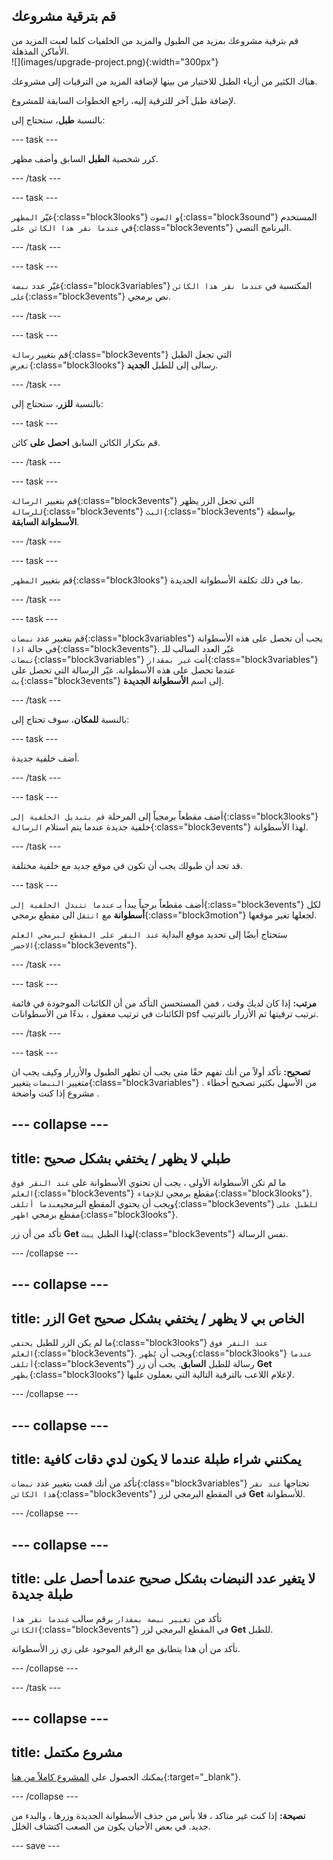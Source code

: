 ## قم بترقية مشروعك

<div style="display: flex; flex-wrap: wrap">
<div style="flex-basis: 200px; flex-grow: 1; margin-right: 15px;">
قم بترقية مشروعك بمزيد من الطبول والمزيد من الخلفيات كلما لعبت المزيد من الأماكن المذهلة. 
</div>
<div>
![](images/upgrade-project.png){:width="300px"}
</div>
</div>

هناك الكثير من أزياء الطبل للاختيار من بينها لإضافة المزيد من الترقيات إلى مشروعك.

لإضافة طبل آخر للترقية إليه، راجع الخطوات السابقة للمشروع.

بالنسبة **طبل**، ستحتاج إلى:

--- task ---

كرر شخصية **الطبل** السابق وأضف مظهر.

--- /task ---

--- task ---

غيّر `المظهر`{:class="block3looks"} و `الصوت`{:class="block3sound"} المستخدم في `عندما نقر هذا الكائن على`{:class="block3events"} البرنامج النصي.

--- /task ---

--- task ---

غيّر عدد `نبضة`{:class="block3variables"} المكتسبة في `عندما نقر هذا الكائن على`{:class="block3events"} نص برمجي.

--- /task ---

--- task ---

قم بتغيير `رسالة`{:class="block3events"} التي تجعل الطبل `تعرض`{:class="block3looks"} رسالى إلى للطبل **الجديد**.

--- /task ---

بالنسبة **للزر**، ستحتاج إلى:

--- task ---

قم بتكرار الكائن السابق **احصل على** كائن.

--- /task ---

--- task ---

قم بتغيير `الرسالة`{:class="block3events"} التي تجعل الزر يظهر `للرسالة`{:class="block3events"} `البث`{:class="block3events"} بواسطة **الأسطوانة السابقة**.

--- /task ---

--- task ---

قم بتغيير `المظهر`{:class="block3looks"} بما في ذلك تكلفة الأسطوانة الجديدة.

--- /task ---

--- task ---

قم بتغيير عدد `نبضات`{:class="block3variables"} يجب أن تحصل على هذه الأسطوانة في حالة `اذا`{:class="block3events"}. غيّر العدد السالب للـ `نبضات`{:class="block3variables"} أنت `غير بمقدار`{:class="block3variables"} عندما تحصل على هذه الأسطوانة. غيّر الرسالة التي تحصل على `بث`{:class="block3events"} إلى اسم  **الأسطوانة الجديدة**.

--- /task ---

بالنسبة **للمكان**، سوف تحتاج إلى:

--- task ---

أضف خلفية جديدة.

--- /task ---

--- task ---

أضف مقطعاً برمجياً إلى المرحلة `قم بتبديل الخلفية إلى`{:class="block3looks"} خلفية جديدة عندما يتم استلام `الرسالة`{:class="block3events"} لهذا الأسطوانة.

--- /task ---

قد تجد أن طبولك يجب أن تكون في موقع جديد مع خلفية مختلفة.

--- task ---

أضف مقطعاً برجياً يبدأ بـ `عندما تتبدل الخلفية إلى`{:class="block3events"} لكل **أسطوانة** مع `انتقل` الى مقطع برمجي{:class="block3motion"} لجعلها تغير موقعها.

ستحتاج أيضًا إلى تحديد موقع البداية `عند النقر على المقطع لبرمجي العلم الاخضر`{:class="block3events"}.

--- /task ---

--- task ---

**مرتب:** إذا كان لديك وقت ، فمن المستحسن التأكد من أن الكائنات الموجودة في قائمة الكائنات في ترتيب معقول ، بدءًا من الأسطوانات psf ترتيب ترقيتها ثم الأزرار بالترتيب.

--- /task ---

--- task ---

**تصحيح:** تأكد أولاً من أنك تفهم حقًا متى يجب أن تظهر الطبول والأزرار وكيف يجب ان متغيير `النبضات` يتغيير{:class="block3variables"} . من الأسهل بكثير تصحيح أخطاء مشروع إذا كنت واضحة .

--- collapse ---
---
title: طبلي لا يظهر / يختفي بشكل صحيح
---

ما لم تكن الأسطوانة الأولى ، يجب أن تحتوي الأسطوانة على `عند النقر فوق العلم`{:class="block3events"} مقطع برمجي `للإخفاء`{:class="block3looks"}. ويجب أن يحتوي المقطع البرمجي`عندما أتلقى`{:class="block3events"} `للطبل على` مقطع برمجي `اظهر`{:class="block3looks"}.

تأكد من أن زر **Get** لهذا الطبل `يبث`{:class="block3events"} نفس الرسالة.


--- /collapse ---

--- collapse ---
---
title: الزر Get الخاص بي لا يظهر / يختفي بشكل صحيح
---

ما لم يكن الزر للطبل `يختفي`{:class="block3looks"} `عند النقر فوق العلم`{:class="block3events"}. ويجب أن `يُظهر`{:class="block3looks"} `عندما أتلقى`{:class="block3events"} رسالة للطبل **السابق**. يجب أن زر **Get** `يظهر`{:class="block3looks"} لإعلام اللاعب بالترقية التالية التي يعملون عليها.

--- /collapse ---

--- collapse ---
---
title: يمكنني شراء طبلة عندما لا يكون لدي دقات كافية
---

تأكد من أنك قمت بتغيير عدد `نبضات`{:class="block3variables"} تحتاجها `عند نقر هذا الكائن`{:class="block3events"} في المقطع البرمجي لزر **Get** للأسطوانة.

--- /collapse ---

--- collapse ---
---
title: لا يتغير عدد النبضات بشكل صحيح عندما أحصل على طبلة جديدة
---

تأكد من `تغيير نبضة بمفدار` برقم سالب `عندما نقر هذا الكائن`{:class="block3events"} في المقطع البرمجي لزر **Get** للطبل.

تأكد من أن هذا يتطابق مع الرقم الموجود على زي زر الأسطوانة.

--- /collapse ---

--- /task ---

--- collapse ---
---
title: مشروع مكتمل
---

يمكنك الحصول على [المشروع كاملاً من هنا](https://scratch.mit.edu/projects/819902464/){:target="_blank"}.

--- /collapse ---

**نصيحة:** إذا كنت غير متاكد ، فلا بأس من حذف الأسطوانة الجديدة وزرها ، والبدء من جديد. في بعض الأحيان يكون من الصعب اكتشاف الخلل.

--- save ---
